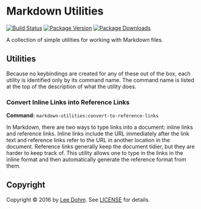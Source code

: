 # Markdown Utilities

[![Build Status](https://img.shields.io/travis/lee-dohm/markdown-utilities.svg)](https://travis-ci.org/lee-dohm/markdown-utilities)
[![Package Version](https://img.shields.io/apm/v/markdown-utilities.svg)](https://atom.io/packages/markdown-utilities)
[![Package Downloads](https://img.shields.io/apm/dm/markdown-utilities.svg)](https://atom.io/packages/markdown-utilities)

A collection of simple utilities for working with Markdown files.

## Utilities

Because no keybindings are created for any of these out of the box, each utility is identified only by its command name. The command name is listed at the top of the description of what the utility does.

### Convert Inline Links into Reference Links

**Command:** `markdown-utilities:convert-to-reference-links`

In Markdown, there are two ways to type links into a document: inline links and reference links. Inline links include the URL immediately after the link text and reference links refer to the URL in another location in the document. Reference links generally keep the document tidier, but they are harder to keep track of. This utility allows one to type in the links in the inline format and then automatically generate the reference format from them.

## Copyright

Copyright &copy; 2016 by [Lee Dohm](http://www.lee-dohm.com). See [LICENSE](https://raw.githubusercontent.com/lee-dohm/package-name/master/LICENSE.md) for details.
